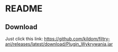 # README

## Download

Just click this link: https://github.com/kildom/filtry-ani/releases/latest/download/Plugin_Wykrywania.jar
